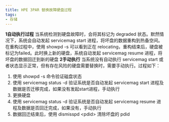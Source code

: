 ```yaml
---
title: HPE 3PAR	替换故障硬盘过程
tags: 
- 存储
---
```


**1自动执行过程**
当系统检测到硬盘故障时，会将其标记为 degraded 状态。默然情况下，系统会自动发起 servicemag start 进程，将坏盘的数据重构到热备空间。在重构过程中，使用 showpd -s 可以看到正在 relocating，重构结束后，硬盘被标记为failed。此时换上新的硬盘，系统自动发起 servicemag resume 进程，将坏盘的数据回迁到新的硬盘
**2手动执行**
当系统没有自动执行 servicemag start 或者状态显示正常，但有存在风险的硬盘需要替换时，需要手动执行。过程如下：

1. 使用 showpd -s 命令验证磁盘状态
1. 使用 servicemag status -d 验证系统是否自动发起 servicemag start 进程及数据是否迁移完成，如果没有发起start进程，手动执行
1. 更换硬盘
1. 使用 servicemag status -d 验证系统是否自动发起 servicemag resume 进程及数据是否回迁完成，如果没有，手动执行
1. 数据回迁结束后，使用 dismisspd \<pdid\> 清除坏盘的 pdid 
